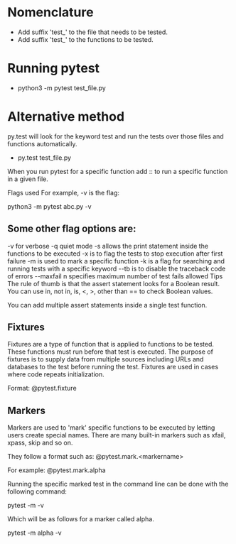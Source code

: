 # Nomenclature

- Add suffix 'test_' to the file that needs to be tested. 
- Add suffix 'test_' to the functions to be tested. 

# Running pytest

- python3 -m pytest test_file.py 

# Alternative method

py.test will look for the keyword test and run the tests over those files and functions automatically. 

- py.test test_file.py

When you run pytest for a specific function add     ::    to run a specific function in a given file.

Flags used
For example, -v is the flag:

python3 -m pytest abc.py -v

## Some other flag options are:

-v for verbose
-q quiet mode
-s allows the print statement inside the functions to be executed
-x is to flag the tests to stop execution after first failure
-m is used to mark a specific function
-k is a flag for searching and running tests with a specific keyword
--tb is to disable the traceback code of errors
--maxfail n specifies maximum number of test fails allowed
Tips
The rule of thumb is that the assert statement looks for a Boolean result. You can use in, not in, is, <, >, other than == to check Boolean values. 

You can add multiple assert statements inside a single test function.

## Fixtures
Fixtures are a type of function that is applied to functions to be tested. These functions must run before that test is executed. The purpose of fixtures is to supply data from multiple sources including URLs and databases to the test before running the test. Fixtures are used in cases where code repeats initialization. 

Format: @pytest.fixture 

## Markers
Markers are used to 'mark' specific functions to be executed by letting users create special names. There are many built-in markers such as xfail, xpass, skip and so on. 

They follow a format such as: @pytest.mark.\<markername\> 

For example: @pytest.mark.alpha  

Running the specific marked test in the command line can be done with the following command: 

pytest -m <markername> -v 

Which will be as follows for a marker called alpha. 

pytest -m alpha -v 


